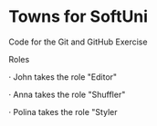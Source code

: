 # Towns for SoftUni
Code for the Git and GitHub Exercise

Roles

· John takes the role "Editor"

· Anna takes the role "Shuffler"

· Polina takes the role "Styler